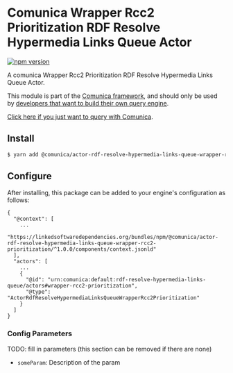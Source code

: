 # Comunica Wrapper Rcc2 Prioritization RDF Resolve Hypermedia Links Queue Actor

[![npm version](https://badge.fury.io/js/%40comunica%2Factor-rdf-resolve-hypermedia-links-queue-wrapper-rcc2-prioritization.svg)](https://www.npmjs.com/package/@comunica/actor-rdf-resolve-hypermedia-links-queue-wrapper-rcc2-prioritization)

A comunica Wrapper Rcc2 Prioritization RDF Resolve Hypermedia Links Queue Actor.

This module is part of the [Comunica framework](https://github.com/comunica/comunica),
and should only be used by [developers that want to build their own query engine](https://comunica.dev/docs/modify/).

[Click here if you just want to query with Comunica](https://comunica.dev/docs/query/).

## Install

```bash
$ yarn add @comunica/actor-rdf-resolve-hypermedia-links-queue-wrapper-rcc2-prioritization
```

## Configure

After installing, this package can be added to your engine's configuration as follows:
```text
{
  "@context": [
    ...
    "https://linkedsoftwaredependencies.org/bundles/npm/@comunica/actor-rdf-resolve-hypermedia-links-queue-wrapper-rcc2-prioritization/^1.0.0/components/context.jsonld"
  ],
  "actors": [
    ...
    {
      "@id": "urn:comunica:default:rdf-resolve-hypermedia-links-queue/actors#wrapper-rcc2-prioritization",
      "@type": "ActorRdfResolveHypermediaLinksQueueWrapperRcc2Prioritization"
    }
  ]
}
```

### Config Parameters

TODO: fill in parameters (this section can be removed if there are none)

* `someParam`: Description of the param
